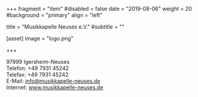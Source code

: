 +++
fragment = "item"
#disabled = false
date = "2019-08-06"
weight = 20
#background = "primary"
align = "left"

title = "Musikkapelle Neuses e.V."
#subtitle = ""

[asset]
  image = "logo.png"

+++

97999 Igersheim-Neuses  
Telefon: +49 7931 45242  
Telefax: +49 7931 45242  
E-Mail: info@musikkapelle-neuses.de  
Internet: www.musikkapelle-neuses.de  
